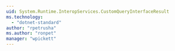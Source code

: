 ```yaml
---
uid: System.Runtime.InteropServices.CustomQueryInterfaceResult
ms.technology: 
  - "dotnet-standard"
author: "rpetrusha"
ms.author: "ronpet"
manager: "wpickett"
---
```

